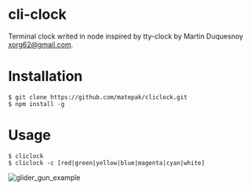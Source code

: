 # cli-clock

Terminal clock writed in node inspired by tty-clock by Martin Duquesnoy <xorg62@gmail.com>.

# Installation

```
$ git clone https://github.com/matepak/cliclock.git
$ npm install -g
```
# Usage
```
$ cliclock
$ cliclock -c [red|green|yellow|blue|magenta|cyan|white]
```


![glider_gun_example](https://github.com/matepak/cliclock/blob/main/prompt.gif)

